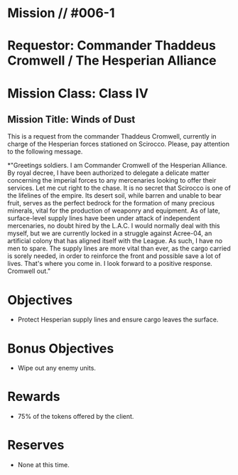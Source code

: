# Mission // #006-1
# Requestor: Commander Thaddeus Cromwell / The Hesperian Alliance
# Mission Class: Class IV
## Mission Title: Winds of Dust

This is a request from the commander Thaddeus Cromwell, currently in charge of the Hesperian forces stationed on Scirocco. Please, pay attention to the following message.

*"Greetings soldiers. I am Commander Cromwell of the Hesperian Alliance. By royal decree, I have been authorized to delegate a delicate matter concerning the imperial forces to any mercenaries looking to offer their services. Let me cut right to the chase. It is no secret that Scirocco is one of the lifelines of the empire. Its desert soil, while barren and unable to bear fruit, serves as the perfect bedrock for the formation of many precious minerals, vital for the production of weaponry and equipment. As of late, surface-level supply lines have been under attack of independent mercenaries, no doubt hired by the L.A.C. I would normally deal with this myself, but we are currently locked in a struggle against Acree-04, an artificial colony that has aligned itself with the League. As such, I have no men to spare. The supply lines are more vital than ever, as the cargo carried is sorely needed, in order to reinforce the front and possible save a lot of lives.  That's where you come in. I look forward to a positive response. Cromwell out."

# Objectives
- Protect Hesperian supply lines and ensure cargo leaves the surface.
# Bonus Objectives
- Wipe out any enemy units.
# Rewards
- 75% of the tokens offered by the client.

# Reserves
- None at this time.

